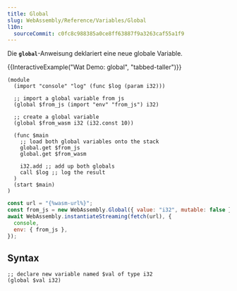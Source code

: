 ```yaml
---
title: Global
slug: WebAssembly/Reference/Variables/Global
l10n:
  sourceCommit: c0fc8c988385a0ce8ff63887f9a3263caf55a1f9
---
```


Die **`global`**-Anweisung deklariert eine neue globale Variable.

{{InteractiveExample("Wat Demo: global", "tabbed-taller")}}

```wat interactive-example
(module
  (import "console" "log" (func $log (param i32)))

  ;; import a global variable from js
  (global $from_js (import "env" "from_js") i32)

  ;; create a global variable
  (global $from_wasm i32 (i32.const 10))

  (func $main
    ;; load both global variables onto the stack
    global.get $from_js
    global.get $from_wasm

    i32.add ;; add up both globals
    call $log ;; log the result
  )
  (start $main)
)
```

```js interactive-example
const url = "{%wasm-url%}";
const from_js = new WebAssembly.Global({ value: "i32", mutable: false }, 5);
await WebAssembly.instantiateStreaming(fetch(url), {
  console,
  env: { from_js },
});
```

## Syntax

```wat
;; declare new variable named $val of type i32
(global $val i32)
```
